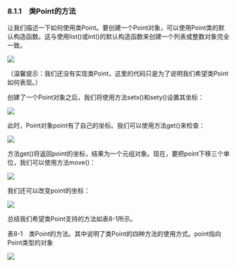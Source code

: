   

### 8.1.1　类Point的方法

让我们描述一下如何使用类Point。要创建一个Point对象，可以使用Point类的默认构造函数。这与使用list()或int()的默认构造函数来创建一个列表或整数对象完全一致。

![](0-Assets/Epubook/程序员编程语言经典合集（计算机科学丛书5册套装），javapython编程语言含经典教材龙书《编译原理》%20(Bruce%20Eckel%20%20Alfred%20V.%20Aho%20%20Monica%20S.%20Lam%20etc.)%20(Z-Library)/images/image08781.jpeg)

（温馨提示：我们还没有实现类Point，这里的代码只是为了说明我们希望类Point如何表现。）

创建了一个Point对象之后，我们将使用方法setx()和sety()设置其坐标：

![](0-Assets/Epubook/程序员编程语言经典合集（计算机科学丛书5册套装），javapython编程语言含经典教材龙书《编译原理》%20(Bruce%20Eckel%20%20Alfred%20V.%20Aho%20%20Monica%20S.%20Lam%20etc.)%20(Z-Library)/images/image08782.jpeg)

此时，Point对象point有了自己的坐标。我们可以使用方法get()来检查：

![](0-Assets/Epubook/程序员编程语言经典合集（计算机科学丛书5册套装），javapython编程语言含经典教材龙书《编译原理》%20(Bruce%20Eckel%20%20Alfred%20V.%20Aho%20%20Monica%20S.%20Lam%20etc.)%20(Z-Library)/images/image08783.jpeg)

方法get()将返回point的坐标，结果为一个元组对象。现在，要把point下移三个单位，我们可以使用方法move()：

![](0-Assets/Epubook/程序员编程语言经典合集（计算机科学丛书5册套装），javapython编程语言含经典教材龙书《编译原理》%20(Bruce%20Eckel%20%20Alfred%20V.%20Aho%20%20Monica%20S.%20Lam%20etc.)%20(Z-Library)/images/image08784.jpeg)

我们还可以改变point的坐标：

![](0-Assets/Epubook/程序员编程语言经典合集（计算机科学丛书5册套装），javapython编程语言含经典教材龙书《编译原理》%20(Bruce%20Eckel%20%20Alfred%20V.%20Aho%20%20Monica%20S.%20Lam%20etc.)%20(Z-Library)/images/image08785.jpeg)

总结我们希望类Point支持的方法如表8-1所示。

表8-1　类Point的方法。其中说明了类Point的四种方法的使用方式。point指向Point类型的对象

![](0-Assets/Epubook/程序员编程语言经典合集（计算机科学丛书5册套装），javapython编程语言含经典教材龙书《编译原理》%20(Bruce%20Eckel%20%20Alfred%20V.%20Aho%20%20Monica%20S.%20Lam%20etc.)%20(Z-Library)/images/image08786.jpeg)